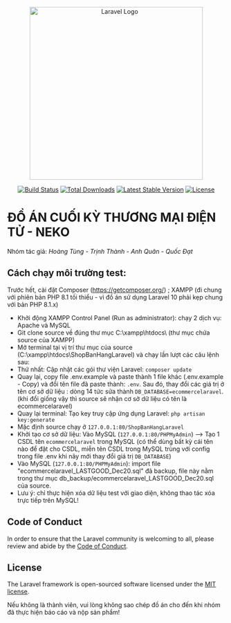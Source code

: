 <p align="center"><a href="https://laravel.com" target="_blank"><img src="https://raw.githubusercontent.com/laravel/art/master/logo-lockup/5%20SVG/2%20CMYK/1%20Full%20Color/laravel-logolockup-cmyk-red.svg" width="400" alt="Laravel Logo"></a></p>

<p align="center">
<a href="https://github.com/laravel/framework/actions"><img src="https://github.com/laravel/framework/workflows/tests/badge.svg" alt="Build Status"></a>
<a href="https://packagist.org/packages/laravel/framework"><img src="https://img.shields.io/packagist/dt/laravel/framework" alt="Total Downloads"></a>
<a href="https://packagist.org/packages/laravel/framework"><img src="https://img.shields.io/packagist/v/laravel/framework" alt="Latest Stable Version"></a>
<a href="https://packagist.org/packages/laravel/framework"><img src="https://img.shields.io/packagist/l/laravel/framework" alt="License"></a>
</p>

# ĐỒ ÁN CUỐI KỲ THƯƠNG MẠI ĐIỆN TỬ - NEKO

Nhóm tác giả: <i>Hoàng Tùng - Trịnh Thành - Anh Quân - Quốc Đạt</i>

## Cách chạy môi trường test:

Trước hết, cài đặt Composer (https://getcomposer.org/) ; XAMPP (đi chung với phiên bản PHP 8.1 tối thiểu - vì đồ án sử dụng Laravel 10 phải kẹp chung với bản PHP 8.1.x)

-   Khởi động XAMPP Control Panel (Run as administrator): chạy 2 dịch vụ: Apache và MySQL
-   Git clone source về đúng thư mục C:\xampp\htdocs\ (thư mục chứa source của XAMPP)
-   Mở terminal tại vị trí thư mục của source (C:\xampp\htdocs\ShopBanHangLaravel) và chạy lần lượt các câu lệnh sau:
-   Thứ nhất: Cập nhật các gói thư viện Laravel: `composer update`
-   Quay lại, copy file .env.example và paste thành 1 file khác (.env.example - Copy) và đổi tên file đã paste thành: `.env`. Sau đó, thay đổi các giá trị ở tên cơ sở dữ liệu : dòng 14 tức sửa thành `DB_DATABASE=ecommercelaravel`. (khi đổi giống vậy thì source sẽ nhận cơ sở dữ liệu có tên là ecommercelaravel)
-   Quay lại terminal: Tạo key truy cập ứng dụng Laravel: `php artisan key:generate`
-   Mặc định source chạy ở `127.0.0.1:80/ShopBanHangLaravel`
-   Khởi tạo cơ sở dữ liệu: Vào MySQL (`127.0.0.1:80/PHPMyAdmin`) --> Tạo 1 CSDL tên `ecommercelaravel` trong MySQL (có thể dùng bất kỳ cái tên nào để đặt cho CSDL, miễn tên CSDL trong MySQL trùng với config trong file .env khi nãy mới thay đổi giá trị `DB_DATABASE`)
-   Vào MySQL (`127.0.0.1:80/PHPMyAdmin`): import file "ecommercelaravel_LASTGOOD_Dec20.sql" đã backup, file này nằm trong thư mục db_backup/ecommercelaravel_LASTGOOD_Dec20.sql của source.
-   Lưu ý: chỉ thực hiện xóa dữ liệu test với giao diện, không thao tác xóa trực tiếp trên MySQL!

## Code of Conduct

In order to ensure that the Laravel community is welcoming to all, please review and abide by the [Code of Conduct](https://laravel.com/docs/contributions#code-of-conduct).

## License

The Laravel framework is open-sourced software licensed under the [MIT license](https://opensource.org/licenses/MIT).

Nếu không là thành viên, vui lòng không sao chép đồ án cho đến khi nhóm đã thực hiện báo cáo và nộp sản phẩm!
